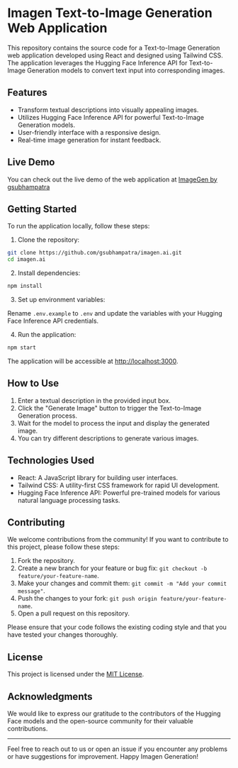 # Imagen Text-to-Image Generation Web Application


This repository contains the source code for a Text-to-Image Generation web application developed using React and designed using Tailwind CSS. The application leverages the Hugging Face Inference API for Text-to-Image Generation models to convert text input into corresponding images.

## Features

- Transform textual descriptions into visually appealing images.
- Utilizes Hugging Face Inference API for powerful Text-to-Image Generation models.
- User-friendly interface with a responsive design.
- Real-time image generation for instant feedback.

## Live Demo

You can check out the live demo of the web application at [ImageGen by gsubhampatra](https://imagen-byg.vercel.app)

## Getting Started

To run the application locally, follow these steps:

1. Clone the repository:

```bash
git clone https://github.com/gsubhampatra/imagen.ai.git
cd imagen.ai
```

2. Install dependencies:

```bash
npm install
```

3. Set up environment variables:

Rename `.env.example` to `.env` and update the variables with your Hugging Face Inference API credentials.

4. Run the application:

```bash
npm start
```

The application will be accessible at [http://localhost:3000](http://localhost:3000).

## How to Use

1. Enter a textual description in the provided input box.
2. Click the "Generate Image" button to trigger the Text-to-Image Generation process.
3. Wait for the model to process the input and display the generated image.
4. You can try different descriptions to generate various images.

## Technologies Used

- React: A JavaScript library for building user interfaces.
- Tailwind CSS: A utility-first CSS framework for rapid UI development.
- Hugging Face Inference API: Powerful pre-trained models for various natural language processing tasks.

## Contributing

We welcome contributions from the community! If you want to contribute to this project, please follow these steps:

1. Fork the repository.
2. Create a new branch for your feature or bug fix: `git checkout -b feature/your-feature-name`.
3. Make your changes and commit them: `git commit -m "Add your commit message"`.
4. Push the changes to your fork: `git push origin feature/your-feature-name`.
5. Open a pull request on this repository.

Please ensure that your code follows the existing coding style and that you have tested your changes thoroughly.

## License

This project is licensed under the [MIT License](LICENSE).

## Acknowledgments

We would like to express our gratitude to the contributors of the Hugging Face models and the open-source community for their valuable contributions.

---

Feel free to reach out to us or open an issue if you encounter any problems or have suggestions for improvement. Happy Imagen Generation!
